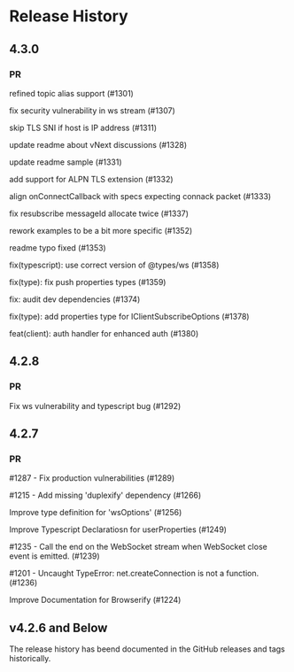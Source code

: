 # Release History

## 4.3.0

### PR

refined topic alias support (#1301)

fix security vulnerability in ws stream (#1307)

skip TLS SNI if host is IP address (#1311)

update readme about vNext discussions (#1328)

update readme sample (#1331)

add support for ALPN TLS extension (#1332)

align onConnectCallback with specs expecting connack packet (#1333)

fix resubscribe messageId allocate twice (#1337)

rework examples to be a bit more specific (#1352)

readme typo fixed (#1353)

fix(typescript): use correct version of @types/ws (#1358)

fix(type): fix push properties types (#1359)

fix: audit dev dependencies (#1374)

fix(type): add properties type for IClientSubscribeOptions (#1378)

feat(client): auth handler for enhanced auth (#1380)

## 4.2.8

### PR

Fix ws vulnerability and typescript bug (#1292)

## 4.2.7

### PR

#1287 - Fix production vulnerabilities (#1289)

#1215 - Add missing 'duplexify' dependency (#1266)

Improve type definition for 'wsOptions' (#1256)

Improve Typescript Declaratiosn for userProperties (#1249)

#1235 - Call the end on the WebSocket stream when WebSocket close event is emitted. (#1239)

#1201 - Uncaught TypeError: net.createConnection is not a function. (#1236)

Improve Documentation for Browserify (#1224)

## v4.2.6 and Below

The release history has beend documented in the GitHub releases and tags historically. 